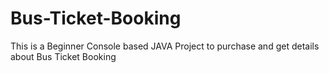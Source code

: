 # Bus-Ticket-Booking
 This is a Beginner Console based JAVA Project to purchase and get details about Bus Ticket Booking
